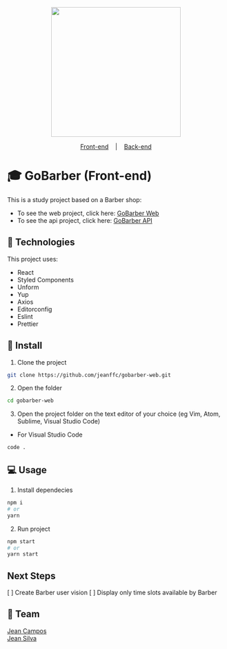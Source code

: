 <div align="center">
    <img src="https://gobarber-web-one.vercel.app/static/media/logo.a49b07ec.svg" width="300px"/>
</div>

<p align="center">
  <a href="https://github.com/jeanffc/gobarber-web">Front-end</a>
  &nbsp;&nbsp;&nbsp;|&nbsp;&nbsp;&nbsp;
  <a href="https://github.com/jeanlsilva/wddm-120-capstone">Back-end</a>
  </p>

# 🎓 GoBarber (Front-end)

This is a study project based on a Barber shop:

- To see the web project, click here: [GoBarber Web](https://github.com/jeanffc/gobarber-web)
- To see the api project, click here: [GoBarber API](https://github.com/jeanlsilva/wddm-120-capstone)

## 📌 Technologies

This project uses:

- React
- Styled Components
- Unform
- Yup
- Axios
- Editorconfig
- Eslint
- Prettier

## 🚀 Install

1. Clone the project

```bash
git clone https://github.com/jeanffc/gobarber-web.git
```

2. Open the folder

```bash
cd gobarber-web
```

3. Open the project folder on the text editor of your choice (eg Vim, Atom, Sublime, Visual Studio Code)

- For Visual Studio Code

```bash
code .
```

## 💻 Usage

1. Install dependecies

```bash
npm i
# or
yarn
```

2. Run project

```bash
npm start
# or
yarn start
```

## Next Steps

[ ] Create Barber user vision
[ ] Display only time slots available by Barber

## 📝 Team

[Jean Campos](https://github.com/jeanffc)  
[Jean Silva](https://github.com/jeanlsilva)
